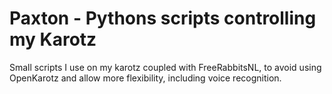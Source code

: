 # Paxton - Pythons scripts controlling my Karotz

Small scripts I use on my karotz coupled with FreeRabbitsNL, to avoid using OpenKarotz and allow more flexibility, including voice recognition.

